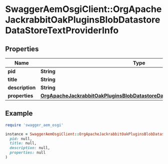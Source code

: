 # SwaggerAemOsgiClient::OrgApacheJackrabbitOakPluginsBlobDatastoreDataStoreTextProviderInfo

## Properties

| Name | Type | Description | Notes |
| ---- | ---- | ----------- | ----- |
| **pid** | **String** |  | [optional] |
| **title** | **String** |  | [optional] |
| **description** | **String** |  | [optional] |
| **properties** | [**OrgApacheJackrabbitOakPluginsBlobDatastoreDataStoreTextProviderProperties**](OrgApacheJackrabbitOakPluginsBlobDatastoreDataStoreTextProviderProperties.md) |  | [optional] |

## Example

```ruby
require 'swagger_aem_osgi'

instance = SwaggerAemOsgiClient::OrgApacheJackrabbitOakPluginsBlobDatastoreDataStoreTextProviderInfo.new(
  pid: null,
  title: null,
  description: null,
  properties: null
)
```

